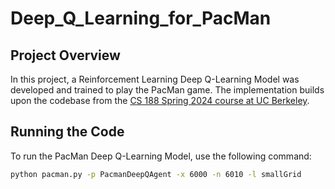 # Deep_Q_Learning_for_PacMan

## Project Overview

In this project, a Reinforcement Learning Deep Q-Learning Model was developed and trained to play the PacMan game. The implementation builds upon the codebase from the [CS 188 Spring 2024 course at UC Berkeley](https://inst.eecs.berkeley.edu/~cs188/sp24/projects/proj6/).

## Running the Code

To run the PacMan Deep Q-Learning Model, use the following command:

```bash
python pacman.py -p PacmanDeepQAgent -x 6000 -n 6010 -l smallGrid
